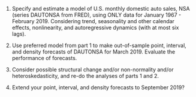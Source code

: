 1. Specify and estimate a model of U.S. monthly domestic auto sales, NSA (series DAUTONSA from FRED), using ONLY data for January 1967 - February 2019.  Considering trend, seasonality and other calendar effects, nonlinearity, and autoregressive dynamics (with at most six lags).

 

2. Use preferred model from part 1 to make out-of-sample point, interval, and density forecasts of DAUTONSA for March 2019. Evaluate the performance of forecasts. 

 

3. Consider possible structural change and/or non-normality and/or heteroskedasticity, and re-do the analyses of parts 1 and 2. 

 

4. Extend your point, interval, and density forecasts to September 2019?

